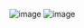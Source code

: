 ![image](https://user-images.githubusercontent.com/89503136/224645727-9b691dba-0c8c-408b-9b70-e8441e904b3f.png)
![image](https://user-images.githubusercontent.com/89503136/224645575-dd30e8bc-1b85-471d-a45e-57a2ec37b5a6.png)
